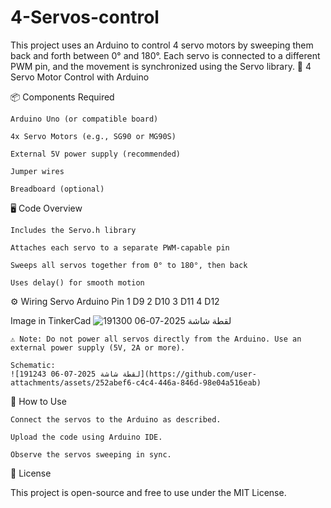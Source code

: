 # 4-Servos-control
This project uses an Arduino to control 4 servo motors by sweeping them back and forth between 0° and 180°. Each servo is connected to a different PWM pin, and the movement is synchronized using the Servo library.
🔧 4 Servo Motor Control with Arduino

📦 Components Required

    Arduino Uno (or compatible board)

    4x Servo Motors (e.g., SG90 or MG90S)

    External 5V power supply (recommended)

    Jumper wires

    Breadboard (optional)

🖥️ Code Overview

    Includes the Servo.h library

    Attaches each servo to a separate PWM-capable pin

    Sweeps all servos together from 0° to 180°, then back

    Uses delay() for smooth motion

⚙️ Wiring
Servo	Arduino Pin
1	D9
2	D10
3	D11
4	D12

Image in TinkerCad
![لقطة شاشة 2025-07-06 191300](https://github.com/user-attachments/assets/79c19ef1-4bc3-47d4-906d-4930ce49f411)


    ⚠️ Note: Do not power all servos directly from the Arduino. Use an external power supply (5V, 2A or more).

    Schematic:
    ![لقطة شاشة 2025-07-06 191243](https://github.com/user-attachments/assets/252abef6-c4c4-446a-846d-98e04a516eab)

    

📂 How to Use

    Connect the servos to the Arduino as described.

    Upload the code using Arduino IDE.

    Observe the servos sweeping in sync.

📜 License

This project is open-source and free to use under the MIT License.
